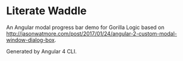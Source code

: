 # Literate Waddle

An Angular modal progress bar demo for Gorilla Logic based on http://jasonwatmore.com/post/2017/01/24/angular-2-custom-modal-window-dialog-box.

Generated by Angular 4 CLI.
